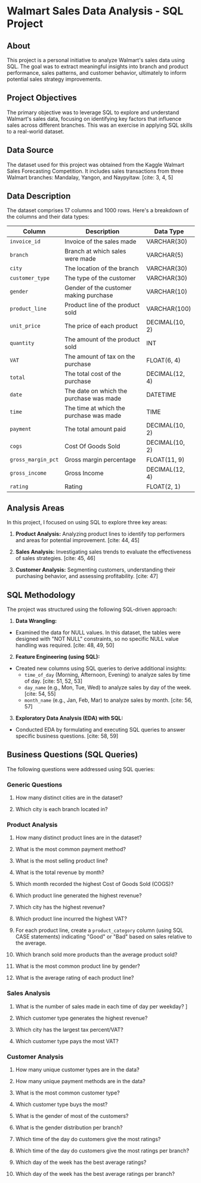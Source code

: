 # Walmart Sales Data Analysis - SQL Project

## About

This project is a personal initiative to analyze Walmart's sales data using SQL. The goal was to extract meaningful insights into branch and product performance, sales patterns, and customer behavior, ultimately to inform potential sales strategy improvements.

## Project Objectives

The primary objective was to leverage SQL to explore and understand Walmart's sales data, focusing on identifying key factors that influence sales across different branches. This was an exercise in applying SQL skills to a real-world dataset.

## Data Source

The dataset used for this project was obtained from the Kaggle Walmart Sales Forecasting Competition. It includes sales transactions from three Walmart branches: Mandalay, Yangon, and Naypyitaw. [cite: 3, 4, 5]

## Data Description

The dataset comprises 17 columns and 1000 rows. Here's a breakdown of the columns and their data types:

| Column             | Description                                    | Data Type        |
|--------------------|------------------------------------------------|------------------|
| `invoice_id`       | Invoice of the sales made                      | VARCHAR(30)      |
| `branch`           | Branch at which sales were made                | VARCHAR(5)       |
| `city`               | The location of the branch                     | VARCHAR(30)      |
| `customer_type`    | The type of the customer                        | VARCHAR(30)      |
| `gender`           | Gender of the customer making purchase         | VARCHAR(10)      |
| `product_line`     | Product line of the product sold                | VARCHAR(100)     |
| `unit_price`       | The price of each product                      | DECIMAL(10, 2)   |
| `quantity`         | The amount of the product sold                  | INT              |
| `VAT`              | The amount of tax on the purchase              | FLOAT(6, 4)      |
| `total`            | The total cost of the purchase                 | DECIMAL(12, 4)   |
| `date`             | The date on which the purchase was made        | DATETIME         |
| `time`             | The time at which the purchase was made        | TIME             |
| `payment`          | The total amount paid                          | DECIMAL(10, 2)   |
| `cogs`             | Cost Of Goods Sold                             | DECIMAL(10, 2)   |
| `gross_margin_pct` | Gross margin percentage                        | FLOAT(11, 9)     |
| `gross_income`     | Gross Income                                   | DECIMAL(12, 4)   |
| `rating`           | Rating                                         | FLOAT(2, 1)      |

## Analysis Areas

In this project, I focused on using SQL to explore three key areas:

1.  **Product Analysis:** Analyzing product lines to identify top performers and areas for potential improvement. [cite: 44, 45]
   
2.  **Sales Analysis:** Investigating sales trends to evaluate the effectiveness of sales strategies. [cite: 45, 46]
   
3.  **Customer Analysis:** Segmenting customers, understanding their purchasing behavior, and assessing profitability. [cite: 47]

## SQL Methodology

The project was structured using the following SQL-driven approach:

1.  **Data Wrangling:**
   
   * Examined the data for NULL values. In this dataset, the tables were designed with "NOT NULL" constraints, so no specific NULL value handling was required. [cite: 48, 49, 50]
   
2.  **Feature Engineering (using SQL):**
   
   * Created new columns using SQL queries to derive additional insights:
        * `time_of_day` (Morning, Afternoon, Evening) to analyze sales by time of day. [cite: 51, 52, 53]
        * `day_name` (e.g., Mon, Tue, Wed) to analyze sales by day of the week. [cite: 54, 55]
        * `month_name` (e.g., Jan, Feb, Mar) to analyze sales by month. [cite: 56, 57]
   
3.  **Exploratory Data Analysis (EDA) with SQL:**
   
   * Conducted EDA by formulating and executing SQL queries to answer specific business questions. [cite: 58, 59]

## Business Questions (SQL Queries)

The following questions were addressed using SQL queries:

### Generic Questions

1.  How many distinct cities are in the dataset? 
   
2.  Which city is each branch located in? 

### Product Analysis

1.  How many distinct product lines are in the dataset? 
   
2.  What is the most common payment method? 
   
3.  What is the most selling product line? 
   
4.  What is the total revenue by month? 
   
5.  Which month recorded the highest Cost of Goods Sold (COGS)? 
   
6.  Which product line generated the highest revenue? 
   
7.  Which city has the highest revenue? 
   
8.  Which product line incurred the highest VAT? 
   
9.  For each product line, create a `product_category` column (using SQL CASE statements) indicating "Good" or "Bad" based on sales relative to the average. 
   
10. Which branch sold more products than the average product sold? 
   
11. What is the most common product line by gender? 
   
12. What is the average rating of each product line? 

### Sales Analysis

1.  What is the number of sales made in each time of day per weekday? ]
   
2.  Which customer type generates the highest revenue? 
   
3.  Which city has the largest tax percent/VAT? 
   
4.  Which customer type pays the most VAT? 

### Customer Analysis

1.  How many unique customer types are in the data? 
   
2.  How many unique payment methods are in the data? 
   
3.  What is the most common customer type? 
   
4.  Which customer type buys the most? 
   
5.  What is the gender of most of the customers? 
   
6.  What is the gender distribution per branch? 
   
7.  Which time of the day do customers give the most ratings? 
   
8.  Which time of the day do customers give the most ratings per branch? 
   
9.  Which day of the week has the best average ratings? 
   
10. Which day of the week has the best average ratings per branch? 

